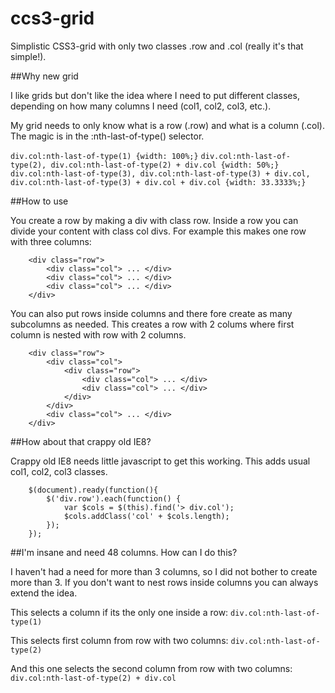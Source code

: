 ccs3-grid
=========

Simplistic CSS3-grid with only two classes .row and .col (really it's that simple!).

##Why new grid

I like grids but don't like the idea where I need to put different classes, depending on how many columns I need (col1, col2, col3, etc.). 

My grid needs to only know what is a row (.row) and what is a column (.col). The magic is in the :nth-last-of-type() selector.

```div.col:nth-last-of-type(1) {width: 100%;}```
```div.col:nth-last-of-type(2), div.col:nth-last-of-type(2) + div.col {width: 50%;}```
```div.col:nth-last-of-type(3), div.col:nth-last-of-type(3) + div.col, div.col:nth-last-of-type(3) + div.col + div.col {width: 33.3333%;}```

##How to use

You create a row by making a div with class row. Inside a row you can divide your content with class col divs. For example this makes one row with three columns:

```
	<div class="row">
		<div class="col"> ... </div>
		<div class="col"> ... </div>
		<div class="col"> ... </div>
	</div>

```

You can also put rows inside columns and there fore create as many subcolumns as needed. This creates a row with 2 colums where first column is nested with row with 2 columns.

```
	<div class="row">
		<div class="col">
			<div class="row">
				<div class="col"> ... </div>
				<div class="col"> ... </div>
			</div>
		</div>
		<div class="col"> ... </div>
	</div>

```

##How about that crappy old IE8?

Crappy old IE8 needs little javascript to get this working. This adds usual col1, col2, col3 classes.

``` 
	$(document).ready(function(){
		$('div.row').each(function() {
			var $cols = $(this).find('> div.col');
			$cols.addClass('col' + $cols.length);
		});
	});

```

##I'm insane and need 48 columns. How can I do this?

I haven't had a need for more than 3 columns, so I did not bother to create more than 3. If you don't want to nest rows inside columns you can always extend the idea.

This selects a column if its the only one inside a row:
```div.col:nth-last-of-type(1)```

This selects first column from row with two columns:
```div.col:nth-last-of-type(2)```

And this one selects the second column from row with two columns:
```div.col:nth-last-of-type(2) + div.col```
